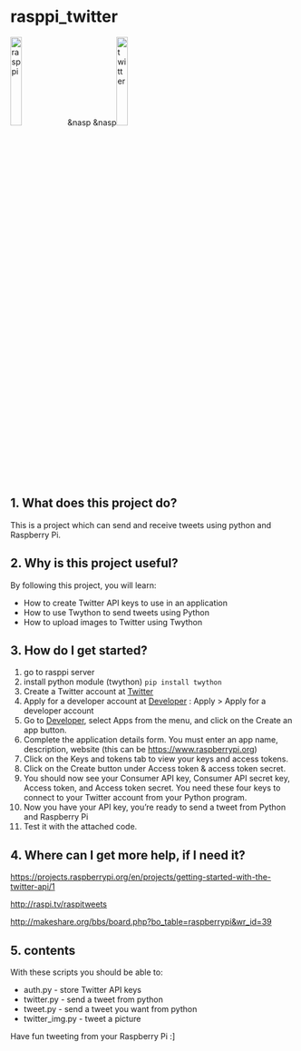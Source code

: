 # rasppi_twitter
<img src="https://dnddnjs.gitbooks.io/drone-autonomous-flight/content/9df0c8c036c4a8b0f1ed06834f783b88.png" width="20%" height="20%" title="px(픽셀) 크기 설정" alt="rasppi"></img>&nasp &nasp<img src="https://upload.wikimedia.org/wikipedia/ko/thumb/9/9e/%ED%8A%B8%EC%9C%84%ED%84%B0_%EB%A1%9C%EA%B3%A0_%282012%29.svg/1200px-%ED%8A%B8%EC%9C%84%ED%84%B0_%EB%A1%9C%EA%B3%A0_%282012%29.svg.png" width="20%" height="20%" title="px(픽셀) 크기 설정" alt="twitter"></img>
## 1. What does this project do? 

This is a project which can send and receive tweets using python and Raspberry Pi.

## 2. Why is this project useful? 

By following this project, you will learn:
- How to create Twitter API keys to use in an application
- How to use Twython to send tweets using Python
- How to upload images to Twitter using Twython

## 3. How do I get started?
1. go to rasppi server
2. install python module (twython)
```pip install twython```
3. Create a Twitter account at [Twitter](twitter.com)
4. Apply for a developer account at [Developer](developer.twitter.com)
   : Apply > Apply for a developer account
5. Go to [Developer](developer.twitter.com), select Apps from the menu, and click on the Create an app button.
6. Complete the application details form. You must enter an app name, description, website (this can be https://www.raspberrypi.org)
7. Click on the Keys and tokens tab to view your keys and access tokens.
8. Click on the Create button under Access token & access token secret.
9. You should now see your Consumer API key, Consumer API secret key, Access token, and Access token secret. You need these four keys to connect to your Twitter account from your Python program.
10. Now you have your API key, you’re ready to send a tweet from Python and Raspberry Pi
11. Test it with the attached code.

## 4. Where can I get more help, if I need it?
https://projects.raspberrypi.org/en/projects/getting-started-with-the-twitter-api/1

http://raspi.tv/raspitweets 

http://makeshare.org/bbs/board.php?bo_table=raspberrypi&wr_id=39

## 5. contents
With these scripts you should be able to:
- auth.py - store Twitter API keys
- twitter.py - send a tweet from python
- tweet.py - send a tweet you want from python
- twitter_img.py - tweet a picture

Have fun tweeting from your Raspberry Pi :]

